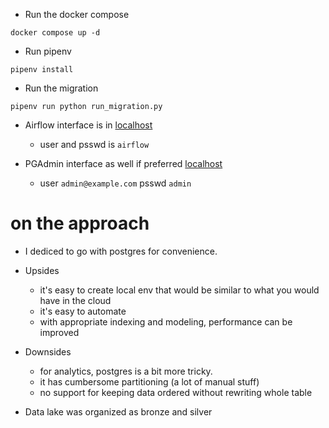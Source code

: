 - Run the docker compose
```shell
docker compose up -d
```

- Run pipenv
```shell
pipenv install
```

- Run the migration
```shell
pipenv run python run_migration.py
```

- Airflow interface is in [localhost](http://localhost:8080/)
    - user and psswd is `airflow`

- PGAdmin interface as well if preferred [localhost](http://localhost:5050/)

    - user `admin@example.com` psswd `admin` 


# on the approach

- I dediced to go with postgres for convenience. 
- Upsides
    - it's easy to create local env that would be similar to what you would have in the cloud
    - it's easy to automate 
    - with appropriate indexing and modeling, performance can be improved

- Downsides
    - for analytics, postgres is a bit more tricky.
    - it has cumbersome partitioning (a lot of manual stuff)
    - no support for keeping data ordered without rewriting whole table

- Data lake was organized as bronze and silver
